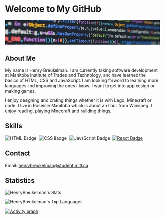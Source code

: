 # Welcome to My GitHub

![Banner](./assets/github-banner.jpg)

## About Me

My name is Henry Breukelman. I am currently taking software development at Manitoba Institute of 
Trades and Technology, and have learned the basics of HTML, CSS and JavaScript. I am looking 
forword to learning more languages and improving the ones I know. I want to get into app design 
or making games. 

I enjoy designing and crating things whether it is with Lego, Minecraft or code. I live in 
Roseisle Manitoba which is about an hour from Winnipeg. I enjoy reading, playing Minecraft
and building things.

## Skills

![HTML Badge](https://img.shields.io/badge/web-html-informational?style=for-the-badge&logo=html5&logoColor=white&color=2aa889)&nbsp;
![CSS Badge](https://img.shields.io/badge/web-css-informational?style=for-the-badge&logo=css3&logoColor=white&color=2aa889)&nbsp;
![JavaScript Badge](https://img.shields.io/badge/code-javascript-informational?style=for-the-badge&logo=javascript&logoColor=white&color=2aa889)&nbsp;
[![React Badge](https://img.shields.io/badge/React-v16.0.0-blue.svg?style=for-the-badge&logo=react&logoColor=white&color=2aa889)](https://reactjs.org/)

## Contact

Email: [henrybreukelman@student.mitt.ca](<mailto:henrybreukelman@student.mitt.ca>)

## Statistics
![HenryBreukelman's Stats](https://github-readme-stats.vercel.app/api?username=HenryBreukelman&theme=gotham&show_icons=true&hide_border=true&count_private=true)

![HenryBreukelman's Top Languages](https://github-readme-stats.vercel.app/api/top-langs/?username=HenryBreukelman&theme=gotham&show_icons=true&hide_border=true&layout=compact)

[![Activity graph](https://github-readme-activity-graph.vercel.app/graph?username=HenryBreukelman&theme=gotham&hide_border=true)](https://github.com/ashutosh00710/github-readme-activity-graph)
